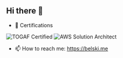 ## Hi there 👋

- 🌱 Certifications

![TOGAF Certified](https://images.credly.com/size/680x680/images/50b366b1-43d9-4b09-847d-761a6268fd5c/image.png)
![AWS Solution Architect](https://images.credly.com/size/680x680/images/2d84e428-9078-49b6-a804-13c15383d0de/image.png)

- 📫 How to reach me: https://belski.me

<!--
**VadzimBelski-ScienceSoft/VadzimBelski-ScienceSoft** is a ✨ _special_ ✨ repository because its `README.md` (this file) appears on your GitHub profile.

Here are some ideas to get you started:

- 🔭 I’m currently working on ...
- 🌱 I’m currently learning ...
- 👯 I’m looking to collaborate on ...
- 🤔 I’m looking for help with ...
- 💬 Ask me about ...
- 📫 How to reach me: ...
- 😄 Pronouns: ...
- ⚡ Fun fact: ...
-->
